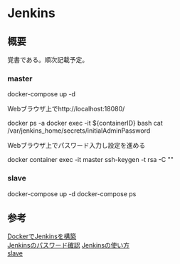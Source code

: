 # Jenkins

## 概要
覚書である。順次記載予定。


### master
docker-compose up -d

Webブラウザ上でhttp://localhost:18080/

docker ps -a
docker exec -it ${containerID} bash
cat /var/jenkins_home/secrets/initialAdminPassword

Webブラウザ上でパスワード入力し設定を進める

docker container exec -it master ssh-keygen -t rsa -C ""

### slave
docker-compose up -d
docker-compose ps




## 参考
[DockerでJenkinsを構築](https://qiita.com/i_whammy_/items/84b71c56d70817803472)  
[Jenkinsのパスワード確認](https://qiita.com/penguin_dream/items/e1c8a7174fc27d1e0b49)
[Jenkinsの使い方](https://eng-entrance.com/jenkins-use)  
[slave](https://teratail.com/questions/126089)
